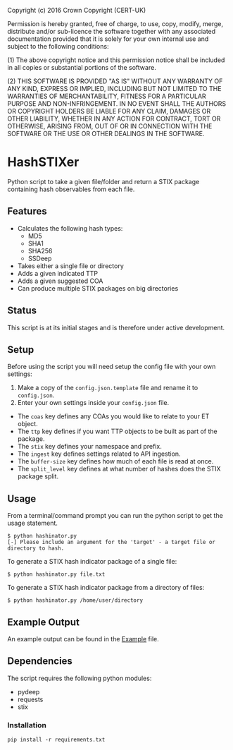 Copyright (c) 2016 Crown Copyright (CERT-UK)

Permission is hereby granted, free of charge, to use, copy, modify, merge, distribute and/or sub-licence the software together with any associated documentation provided that it is solely for your own internal use and subject to the following conditions:

(1) The above copyright notice and this permission notice shall be included in all copies or substantial portions of the software.

(2) THIS SOFTWARE IS PROVIDED "AS IS" WITHOUT ANY WARRANTY OF ANY KIND, EXPRESS OR IMPLIED, INCLUDING BUT NOT LIMITED TO THE WARRANTIES OF MERCHANTABILITY, FITNESS FOR A PARTICULAR PURPOSE AND NON-INFRINGEMENT. IN NO EVENT SHALL THE AUTHORS OR COPYRIGHT HOLDERS BE LIABLE FOR ANY CLAIM, DAMAGES OR OTHER LIABILITY, WHETHER IN ANY ACTION FOR CONTRACT, TORT OR OTHERWISE, ARISING FROM, OUT OF OR IN CONNECTION WITH THE SOFTWARE OR THE USE OR OTHER DEALINGS IN THE SOFTWARE.

# HashSTIXer

Python script to take a given file/folder and return a STIX package containing hash observables from each file.


## Features
- Calculates the following hash types:
  - MD5
  - SHA1
  - SHA256
  - SSDeep
- Takes either a single file or directory
- Adds a given indicated TTP
- Adds a given suggested COA
- Can produce multiple STIX packages on big directories


## Status
This script is at its initial stages and is therefore under active development.


## Setup
Before using the script you will need setup the config file with your own settings:

1. Make a copy of the `config.json.template` file and rename it to `config.json`.
2. Enter your own settings inside your `config.json` file.
  * The `coas` key defines any COAs you would like to relate to your ET object.
  * The `ttp` key defines if you want TTP objects to be built as part of the package.
  * The `stix` key defines your namespace and prefix.
  * The `ingest` key defines settings related to API ingestion.
  * The `buffer-size` key defines how much of each file is read at once.
  * The `split_level` key defines at what number of hashes does the STIX package split.


## Usage
From a terminal/command prompt you can run the python script to get the usage statement.
```
$ python hashinator.py
[-] Please include an argument for the 'target' - a target file or directory to hash.
```

To generate a STIX hash indicator package of a single file:

```
$ python hashinator.py file.txt
```

To generate a STIX hash indicator package from a directory of files:

```
$ python hashinator.py /home/user/directory
```

## Example Output
An example output can be found in the [Example](Example-Package-8cb568f6-4744-4aae-b213-0cae2b0cbd82.xml) file.


## Dependencies
The script requires the following python modules:

- pydeep
- requests
- stix

### Installation

```
pip install -r requirements.txt
```
